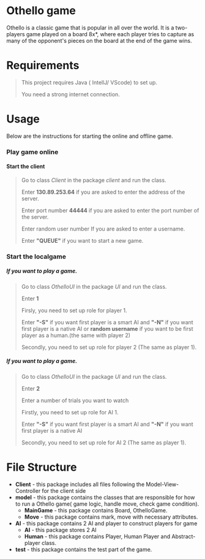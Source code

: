 # Othello game

Othello is a classic game that is popular in all over the world. It is a two-players game played on a board 8x*, where each player tries to capture as many of the opponent's pieces on the board at the end of the game wins.

# Requirements
>This project requires Java ( IntellJ/ VScode) to set up.
>
>You need a strong internet connection.

# Usage
Below are the instructions for starting the online and offline game.

### Play game online 
#### Start the client
> Go to class _Client_ in the package _client_ and run the class.
> 
> Enter **130.89.253.64** if you are asked to enter the address of the server.
> 
> Enter port number **44444** if you are asked to enter the port number of the server.
>
>Enter random user number If you are asked to enter a username.
> 
> Enter **"QUEUE"** if you want to start a new game.

### Start the localgame
##### If you want to play a game.
> Go to class _OthelloUI_ in the package _UI_ and run the class.
> 
> Enter **1**
> 
>
> Firsly, you need to set up role for player 1.
> 
>Enter **"-S"** if you want first player is a smart AI and **"-N"** if you want first player is a native AI or **random username** if you want to be first player as a human.(the same with player 2)
>
>Secondly, you need to set up role for player 2 (The same as player 1).

##### If you want to play a game.
> Go to class _OthelloUI_ in the package _UI_ and run the class.
>
> Enter **2**
>
> Enter a number of trials you want to watch
> 
> Firstly, you need to set up role for AI 1.
>
>Enter **"-S"** if you want first player is a smart AI and **"-N"** if you want first player is a native AI
>
>Secondly, you need to set up role for AI 2 (The same as player 1).



# File Structure

* **Client** - this package includes  all files following the Model-View-Controller for the client side
* **model** - this package contains the classes that are responsible for how to run a Othello game( game logic, handle move, check game condition).
  * **MainGame** - this package contains Board, OthelloGame.
  * **Move** - this package contains mark, move with necessary attributes.
* **AI** - this package contains 2 AI and player to construct players for game
  * **AI** - this package stores 2 AI
  * **Human** - this package contains Player, Human Player and Abstract-player class.
* **test** - this package contains the test part of the game.